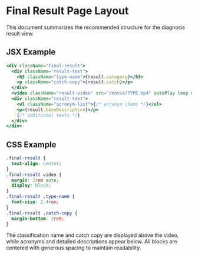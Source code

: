 # Final Result Page Layout

This document summarizes the recommended structure for the diagnosis result view.

## JSX Example
```jsx
<div className="final-result">
  <div className="result-text">
    <h3 className="type-name">{result.category}</h3>
    <p className="catch-copy">{result.catch}</p>
  </div>
  <video className="result-video" src="/movie/TYPE.mp4" autoPlay loop muted playsInline />
  <div className="result-text">
    <ul className="acronym-list">{/* acronym items */}</ul>
    <p>{result.baseDescription}</p>
    {/* additional texts */}
  </div>
</div>
```

## CSS Example
```css
.final-result {
  text-align: center;
}
.final-result video {
  margin: 2rem auto;
  display: block;
}
.final-result .type-name {
  font-size: 2.4rem;
}
.final-result .catch-copy {
  margin-bottom: 2rem;
}
```

The classification name and catch copy are displayed above the video, while acronyms
and detailed descriptions appear below. All blocks are centered with generous
spacing to maintain readability.
